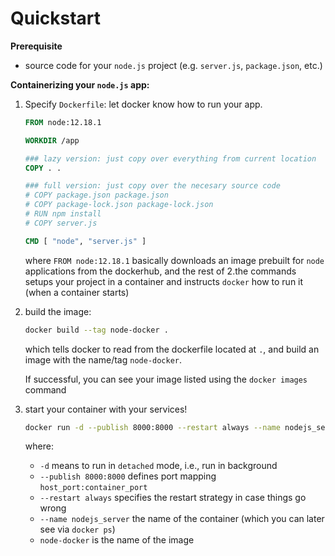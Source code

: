 # Quickstart

**Prerequisite**
- source code for your `node.js` project (e.g. `server.js`, `package.json`, etc.)

**Containerizing your `node.js` app:**
1. Specify `Dockerfile`: let docker know how to run your app.
    ```Dockerfile
    FROM node:12.18.1
 
    WORKDIR /app

    ### lazy version: just copy over everything from current location 
    COPY . .

    ### full version: just copy over the necesary source code
    # COPY package.json package.json
    # COPY package-lock.json package-lock.json
    # RUN npm install
    # COPY server.js
    
    CMD [ "node", "server.js" ]
    ```
    where `FROM node:12.18.1` basically downloads an image prebuilt for `node` applications from the dockerhub, and the rest of 2.the commands setups your project in a container and instructs `docker` how to run it (when a container starts)

2. build the image:
    ```bash
    docker build --tag node-docker .
    ```
    which tells docker to read from the dockerfile located at `.`, and build an image with the name/tag `node-docker`.

    If successful, you can see your image listed using the `docker images` command

3. start your container with your services!
    ```bash
    docker run -d --publish 8000:8000 --restart always --name nodejs_server node-docker
    ```
    where:
    - `-d` means to run in `detached` mode, i.e., run in background
    - `--publish 8000:8000` defines port mapping `host_port:container_port`
    - `--restart always` specifies the restart strategy in case things go wrong
    - `--name nodejs_server` the name of the container (which you can later see via `docker ps`)
    - `node-docker` is the name of the image